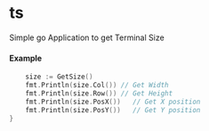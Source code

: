 ts
==

Simple go Application to get Terminal Size 


#### Example

```go
	size := GetSize()
	fmt.Println(size.Col()) // Get Width
	fmt.Println(size.Row()) // Get Height
	fmt.Println(size.PosX())   // Get X position
	fmt.Println(size.PosY())   // Get Y position
}
```

